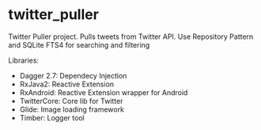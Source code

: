 # twitter_puller
Twitter Puller project. Pulls tweets from Twitter API.
Use Repository Pattern and SQLite FTS4 for searching and filtering

Libraries:
- Dagger 2.7: Dependecy Injection
- RxJava2: Reactive Extension
- RxAndroid: Reactive Extension wrapper for Android
- TwitterCore: Core lib for Twitter
- Glide: Image loading framework
- Timber: Logger tool
